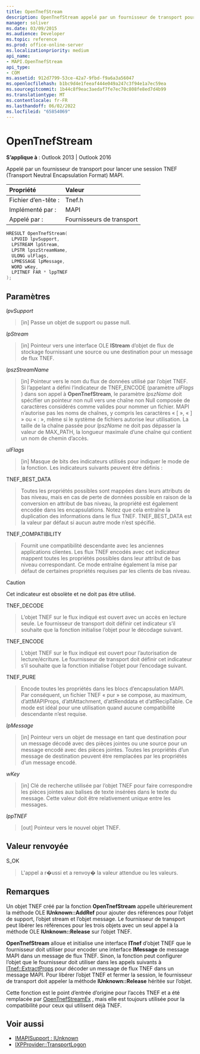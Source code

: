 ```yaml
---
title: OpenTnefStream
description: OpenTnefStream appelé par un fournisseur de transport pour lancer une session TNEF (Transport Neutral Encapsulation Format) MAPI.
manager: soliver
ms.date: 03/09/2015
ms.audience: Developer
ms.topic: reference
ms.prod: office-online-server
ms.localizationpriority: medium
api_name:
- MAPI.OpenTnefStream
api_type:
- COM
ms.assetid: 912d7799-53ce-42a7-9fbd-f9a6a3a56047
ms.openlocfilehash: b1bc9d4e1feeaf444e049a247c3f94e1a7ec59ea
ms.sourcegitcommit: 1b44c8f9eac3aedaf7fe7ec70c808fe8ed7d4b99
ms.translationtype: MT
ms.contentlocale: fr-FR
ms.lasthandoff: 06/02/2022
ms.locfileid: "65854069"
---
```

# <a name="opentnefstream"></a>OpenTnefStream

**S’applique à** : Outlook 2013 | Outlook 2016 
  
Appelé par un fournisseur de transport pour lancer une session TNEF (Transport Neutral Encapsulation Format) MAPI. 
  
|Propriété|Valeur|
|:-----|:-----|
|Fichier d’en-tête :  <br/> |Tnef.h  <br/> |
|Implémenté par :  <br/> |MAPI  <br/> |
|Appelé par :  <br/> |Fournisseurs de transport  <br/> |
   
```cpp
HRESULT OpenTnefStream(
  LPVOID lpvSupport,
  LPSTREAM lpStream,
  LPSTR lpszStreamName, 
  ULONG ulFlags,
  LPMESSAGE lpMessage,
  WORD wKey,
  LPITNEF FAR * lppTNEF
);
```

## <a name="parameters"></a>Paramètres

_lpvSupport_
  
> [in] Passe un objet de support ou passe null. 
    
_lpStream_
  
> [in] Pointeur vers une interface OLE **IStream** d’objet de flux de stockage fournissant une source ou une destination pour un message de flux TNEF. 
    
_lpszStreamName_
  
> [in] Pointeur vers le nom du flux de données utilisé par l’objet TNEF. Si l’appelant a défini l’indicateur de TNEF_ENCODE (paramètre _ulFlags_ ) dans son appel à **OpenTnefStream**, le paramètre  _lpszName_ doit spécifier un pointeur non null vers une chaîne non Null composée de caractères considérés comme valides pour nommer un fichier. MAPI n’autorise pas les noms de chaînes, y compris les caractères « [ », « ] » ou « : », même si le système de fichiers autorise leur utilisation. La taille de la chaîne passée pour  _lpszName_ ne doit pas dépasser la valeur de MAX_PATH, la longueur maximale d’une chaîne qui contient un nom de chemin d’accès. 
    
_ulFlags_
  
> [in] Masque de bits des indicateurs utilisés pour indiquer le mode de la fonction. Les indicateurs suivants peuvent être définis :
    
TNEF_BEST_DATA 
  
> Toutes les propriétés possibles sont mappées dans leurs attributs de bas niveau, mais en cas de perte de données possible en raison de la conversion en attribut de bas niveau, la propriété est également encodée dans les encapsulations. Notez que cela entraîne la duplication des informations dans le flux TNEF. TNEF_BEST_DATA est la valeur par défaut si aucun autre mode n’est spécifié. 
    
TNEF_COMPATIBILITY 
  
> Fournit une compatibilité descendante avec les anciennes applications clientes. Les flux TNEF encodés avec cet indicateur mappent toutes les propriétés possibles dans leur attribut de bas niveau correspondant. Ce mode entraîne également la mise par défaut de certaines propriétés requises par les clients de bas niveau. 
    
  > [!CAUTION]
  > Cet indicateur est obsolète et ne doit pas être utilisé. 
  
TNEF_DECODE 
  
> L’objet TNEF sur le flux indiqué est ouvert avec un accès en lecture seule. Le fournisseur de transport doit définir cet indicateur s’il souhaite que la fonction initialise l’objet pour le décodage suivant.
    
TNEF_ENCODE 
  
> L’objet TNEF sur le flux indiqué est ouvert pour l’autorisation de lecture/écriture. Le fournisseur de transport doit définir cet indicateur s’il souhaite que la fonction initialise l’objet pour l’encodage suivant.
    
TNEF_PURE 
  
> Encode toutes les propriétés dans les blocs d’encapsulation MAPI. Par conséquent, un fichier TNEF « pur » se compose, au maximum, d’attMAPIProps, d’attAttachment, d’attRenddata et d’attRecipTable. Ce mode est idéal pour une utilisation quand aucune compatibilité descendante n’est requise.
    
_lpMessage_
  
> [in] Pointeur vers un objet de message en tant que destination pour un message décodé avec des pièces jointes ou une source pour un message encodé avec des pièces jointes. Toutes les propriétés d’un message de destination peuvent être remplacées par les propriétés d’un message encodé.
    
_wKey_
  
> [in] Clé de recherche utilisée par l’objet TNEF pour faire correspondre les pièces jointes aux balises de texte insérées dans le texte du message. Cette valeur doit être relativement unique entre les messages.
    
_lppTNEF_
  
> [out] Pointeur vers le nouvel objet TNEF.
    
## <a name="return-value"></a>Valeur renvoyée

S_OK 
  
> L'appel a r�ussi et a renvoy� la valeur attendue ou les valeurs.
    
## <a name="remarks"></a>Remarques

Un objet TNEF créé par la fonction **OpenTnefStream** appelle ultérieurement la méthode OLE **IUnknown::AddRef** pour ajouter des références pour l’objet de support, l’objet stream et l’objet message. Le fournisseur de transport peut libérer les références pour les trois objets avec un seul appel à la méthode OLE **IUnknown::Release** sur l’objet TNEF. 
  
**OpenTnefStream** alloue et initialise une interface **ITnef** d’objet TNEF que le fournisseur doit utiliser pour encoder une interface **IMessage** de message MAPI dans un message de flux TNEF. Sinon, la fonction peut configurer l’objet que le fournisseur doit utiliser dans les appels suivants à [ITnef::ExtractProps](itnef-extractprops.md) pour décoder un message de flux TNEF dans un message MAPI. Pour libérer l’objet TNEF et fermer la session, le fournisseur de transport doit appeler la méthode **IUnknown::Release** héritée sur l’objet. 
  
Cette fonction est le point d’entrée d’origine pour l’accès TNEF et a été remplacée par [OpenTnefStreamEx](opentnefstreamex.md) , mais elle est toujours utilisée pour la compatibilité pour ceux qui utilisent déjà TNEF. 
  
## <a name="see-also"></a>Voir aussi

- [IMAPISupport : IUnknown](imapisupportiunknown.md)
- [IXPProvider::TransportLogon](ixpprovider-transportlogon.md)

